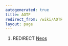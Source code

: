 ```yaml
---
autogenerated: true
title: AOTF
redirect_from: /wiki/AOTF
layout: page
---
```


1.  REDIRECT [Neos](Neos "wikilink")
